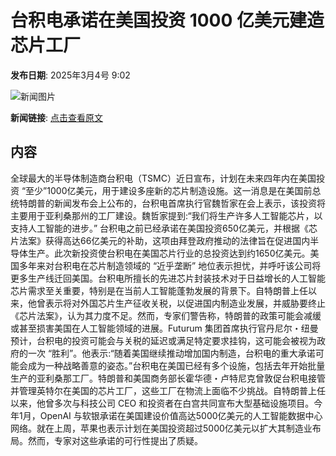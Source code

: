 # 台积电承诺在美国投资 1000 亿美元建造芯片工厂

**发布日期**: 2025年3月4号 9:02

![新闻图片](https://pic.chinaz.com/picmap/201811190949374672_5.jpg)

**新闻链接**: [点击查看原文](https://www.aibase.com/zh/news/15900)

## 内容

全球最大的半导体制造商台积电（TSMC）近日宣布，计划在未来四年内在美国投资 “至少”1000亿美元，用于建设多座新的芯片制造设施。这一消息是在美国前总统特朗普的新闻发布会上公布的，台积电首席执行官魏哲家在会上表示，该投资将主要用于亚利桑那州的工厂建设。魏哲家提到:“我们将生产许多人工智能芯片，以支持人工智能的进步。” 台积电之前已经承诺在美国投资650亿美元，并根据《芯片法案》获得高达66亿美元的补助，这项由拜登政府推动的法律旨在促进国内半导体生产。此次新投资使台积电在美国芯片行业的总投资达到约1650亿美元。美国多年来对台积电在芯片制造领域的 “近乎垄断” 地位表示担忧，并呼吁该公司将更多生产线迁回美国。台积电所擅长的先进芯片封装技术对于日益增长的人工智能芯片需求至关重要，特别是在当前人工智能蓬勃发展的背景下。自特朗普上任以来，他曾表示将对外国芯片生产征收关税，以促进国内制造业发展，并威胁要终止《芯片法案》，认为其力度不足。然而，专家们警告称，特朗普的政策可能会减缓或甚至损害美国在人工智能领域的进展。Futurum 集团首席执行官丹尼尔・纽曼预计，台积电的投资可能会与关税的延迟或满足特定要求挂钩，这可能会被视为政府的一次 “胜利”。他表示:“随着美国继续推动增加国内制造，台积电的重大承诺可能会成为一种战略善意的姿态。”台积电在美国已经有多个设施，包括去年开始批量生产的亚利桑那工厂。特朗普和美国商务部长霍华德・卢特尼克曾敦促台积电接管并管理英特尔在美国的芯片工厂，这些工厂在物流上面临不少挑战。自特朗普上任以来，他曾多次与科技公司 CEO 和投资者在白宫共同宣布大型基础设施项目。今年1月，OpenAI 与软银承诺在美国建设价值高达5000亿美元的人工智能数据中心网络。就在上周，苹果也表示计划在美国投资超过5000亿美元以扩大其制造业布局。然而，专家对这些承诺的可行性提出了质疑。
